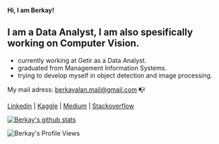 **Hi, I am Berkay!**

## I am a Data Analyst, I am also spesifically working on Computer Vision.

- currently working at Getir as a Data Analyst.
- graduated from Management Information Systems.
- trying to develop myself in object detection and image processing.

My mail adress: berkayalan.mail@gmail.com :mailbox_with_no_mail:

[Linkedin](https://www.linkedin.com/in/berkayalan/) | [Kaggle](https://www.kaggle.com/berkayalan) | [Medium](https://medium.com/@berkayalan14) | [Stackoverflow](https://stackoverflow.com/users/13472725/berkayln)

[![Berkay's github stats](https://github-readme-stats.vercel.app/api?username=berkayalan)](https://github.com/berkayalan/github-readme-stats)


![Berkay's Profile Views](https://komarev.com/ghpvc/?username=berkayalan&color=blue)
